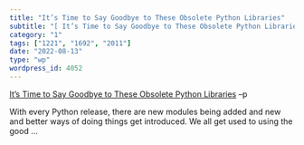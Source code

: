 ```yaml
---
title: "It’s Time to Say Goodbye to These Obsolete Python Libraries"
subtitle: "[ It’s Time to Say Goodbye to These Obsolete Python Libraries]( https://martinheinz.dev/blog/77) –p"
category: "1"
tags: ["1221", "1692", "2011"]
date: "2022-08-13"
type: "wp"
wordpress_id: 4052
---
```

[ It’s Time to Say Goodbye to These Obsolete Python Libraries]( https://martinheinz.dev/blog/77) –p

With every Python release, there are new modules being added and new and better ways of doing things get introduced. We all get used to using the good …